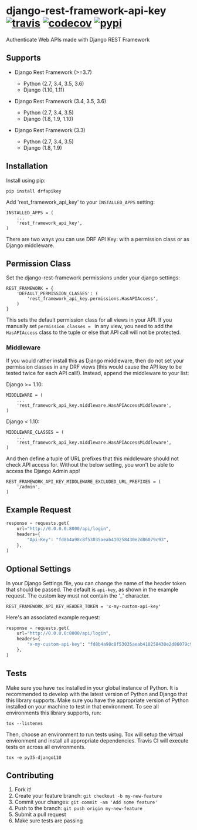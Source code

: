 # django-rest-framework-api-key [![travis][travis-image]][travis-url] [![codecov][codecov-image]][codecov-url] [![pypi][pypi-image]][pypi-url]
Authenticate Web APIs made with Django REST Framework


## Supports
  - Django Rest Framework (>=3.7)
    - Python (2.7, 3.4, 3.5, 3.6)
    - Django (1.10, 1.11)

  - Django Rest Framework (3.4, 3.5, 3.6)
    - Python (2.7, 3.4, 3.5)
    - Django (1.8, 1.9, 1.10)

  - Django Rest Framework (3.3)
    - Python (2.7, 3.4, 3.5)
    - Django (1.8, 1.9)

## Installation

Install using pip:

    pip install drfapikey

Add 'rest_framework_api_key' to your `INSTALLED_APPS` setting:

    INSTALLED_APPS = (
        ...
        'rest_framework_api_key',
    )

There are two ways you can use DRF API Key: with a permission class or
as Django middleware.

## Permission Class
Set the django-rest-framework permissions under your django settings:

    REST_FRAMEWORK = {
        'DEFAULT_PERMISSION_CLASSES': (
            'rest_framework_api_key.permissions.HasAPIAccess',
        )
    }

This sets the default permission class for all views in your API.  If
you manually set `permission_classes = ` in any view, you need to add
the `HasAPIAccess` class to the tuple or else that API call will not be
protected.

### Middleware
If you would rather install this as Django middleware, then do not set
your permission classes in any DRF views (this would cause the API key
to be tested twice for each API call!).  Instead, append the middleware
to your list:

Django >= 1.10:

    MIDDLEWARE = (
        ...
        'rest_framework_api_key.middleware.HasAPIAccessMiddleware',
    )

Django < 1.10:

    MIDDLEWARE_CLASSES = (
        ...
        'rest_framework_api_key.middleware.HasAPIAccessMiddleware',
    )

And then define a tuple of URL prefixes that this middleware should not
check API access for.  Without the below setting, you won't be able to
access the Django Admin app!

    REST_FRAMEWORK_API_KEY_MIDDLEWARE_EXCLUDED_URL_PREFIXES = (
        '/admin',
    )

## Example Request

```python
response = requests.get(
    url="http://0.0.0.0:8000/api/login",
    headers={
        "Api-Key": "fd8b4a98c8f53035aeab410258430e2d86079c93",
    },
)
```

## Optional Settings
In your Django Settings file, you can change the name of the header
token that should be passed.  The default is `api-key`, as shown in the
example request.  The custom key must not contain the '_' character.

    REST_FRAMEWORK_API_KEY_HEADER_TOKEN = 'x-my-custom-api-key'

Here's an associated example request:

```python
response = requests.get(
    url="http://0.0.0.0:8000/api/login",
    headers={
        "x-my-custom-api-key": "fd8b4a98c8f53035aeab410258430e2d86079c93",
    },
)
```

## Tests
Make sure you have `tox` installed in your global instance of Python.  It is recommended to develop with the latest
version of Python and Django that this library supports.  Make sure you have the appropriate version of Python installed
on your machine to test in that environment.  To see all environments this library supports, run:

    tox --listenvs

Then, choose an environment to run tests using.  Tox will setup the virtual environment and install all appropriate
dependencies.  Travis CI will execute tests on across all environments.

    tox -e py35-django110


## Contributing

1. Fork it!
2. Create your feature branch: `git checkout -b my-new-feature`
3. Commit your changes: `git commit -am 'Add some feature'`
4. Push to the branch: `git push origin my-new-feature`
5. Submit a pull request
6. Make sure tests are passing


[travis-image]: https://travis-ci.org/manosim/django-rest-framework-api-key.svg?branch=master
[travis-url]: https://travis-ci.org/manosim/django-rest-framework-api-key

[codecov-image]: https://codecov.io/github/manosim/django-rest-framework-api-key/coverage.svg?branch=master
[codecov-url]:https://codecov.io/github/manosim/django-rest-framework-api-key?branch=master

[pypi-image]: https://badge.fury.io/py/drfapikey.svg
[pypi-url]: https://pypi.python.org/pypi/drfapikey/

